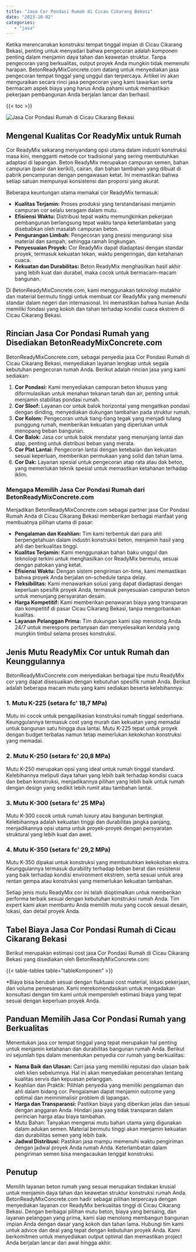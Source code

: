 ```yaml
---
title: "Jasa Cor Pondasi Rumah di Cicau Cikarang Bekasi"
date: "2023-10-02"
categories: 
   - "jasa"
---
```


Ketika merencanakan konstruksi tempat tinggal impian di Cicau Cikarang Bekasi, penting untuk menyadari bahwa pengecoran adalah komponen penting dalam menjamin daya tahan dan keawetan struktur. Tanpa pengecoran yang berkualitas, output proyek Anda mungkin tidak memenuhi harapan. BetonReadyMixConcrete.com datang untuk menyediakan jasa pengecoran tempat tinggal yang unggul dan terpercaya. Artikel ini akan menguraikan secara rinci jasa pengecoran yang kami tawarkan serta bermacam aspek biaya yang harus Anda pahami untuk memastikan pekerjaan pembangunan Anda berjalan lancar dan berhasil.

{{< toc >}}

![Jasa Cor Pondasi Rumah di Cicau Cikarang Bekasi](https://betoncor8.github.io/cor/harga-beton-readymix-concrete%20(8).png)

## Mengenal Kualitas Cor ReadyMix untuk Rumah

Cor ReadyMix sekarang menyandang opsi utama dalam industri konstruksi masa kini, mengganti metode cor tradisional yang sering membutuhkan adaptasi di lapangan. Beton ReadyMix merupakan campuran semen, bahan campuran (pasir dan kerikil), cairan, dan bahan tambahan yang dibuat di pabrik pencampuran dengan pengawasan ketat. Ini memastikan bahwa setiap satuan mempunyai konsistensi dan proporsi yang akurat.

Beberapa keuntungan utama memakai cor ReadyMix termasuk:

- **Kualitas Terjamin:** Proses produksi yang terstandarisasi menjamin campuran cor selalu seragam dalam mutu.
- **Efisiensi Waktu:** Distribusi tepat waktu memungkinkan pekerjaan pembangunan berlangsung tepat waktu tanpa keterlambatan yang disebabkan oleh masalah campuran beton.
- **Pengurangan Limbah:** Pengecoran yang presisi mengurangi sisa material dan sampah, sehingga ramah lingkungan.
- **Penyesuaian Proyek:** Cor ReadyMix dapat diadaptasi dengan standar proyek, termasuk kekuatan tekan, waktu pengeringan, dan ketahanan cuaca.
- **Kekuatan dan Durabilitas:** Beton ReadyMix menghasilkan hasil akhir yang lebih kuat dan durabel, maka cocok untuk bermacam-macam bangunan.

Di BetonReadyMixConcrete.com, kami menggunakan teknologi mutakhir dan material bermutu tinggi untuk membuat cor ReadyMix yang memenuhi standar dalam negeri dan internasional. Ini memastikan bahwa hunian Anda memiliki fondasi yang kokoh dan tahan terhadap kondisi cuaca ekstrem di Cicau Cikarang Bekasi.

## Rincian Jasa Cor Pondasi Rumah yang Disediakan BetonReadyMixConcrete.com

BetonReadyMixConcrete.com, sebagai penyedia jasa Cor Pondasi Rumah di Cicau Cikarang Bekasi, menyediakan layanan lengkap untuk segala kebutuhan pengecoran rumah Anda. Berikut adalah rincian jasa yang kami sediakan:

1. **Cor Pondasi:** Kami menyediakan campuran beton khusus yang diformulasikan untuk menahan tekanan tanah dan air, penting untuk menjamin stabilitas pondasi rumah.
2. **Cor Sloof:** Layanan cor untuk balok horizontal yang mengaitkan pondasi dengan dinding, menyediakan dukungan tambahan pada struktur rumah.
3. **Cor Kolom:** Pengecoran untuk tiang-tiang tegak yang menjadi tulang punggung rumah, memberikan kekuatan yang diperlukan untuk menopang beban bangunan.
4. **Cor Balok:** Jasa cor untuk balok mendatar yang menunjang lantai dan atap, penting untuk distribusi beban yang merata.
5. **Cor Plat Lantai:** Pengecoran lantai dengan ketebalan dan kekuatan sesuai keperluan, memberikan permukaan yang solid dan tahan lama.
6. **Cor Dak:** Layanan spesial untuk pengecoran atap rata atau dak beton, yang memerlukan teknik spesial untuk memastikan ketahanan terhadap iklim.

### Mengapa Memilih Jasa Cor Pondasi Rumah dari BetonReadyMixConcrete.com

Menjadikan BetonReadyMixConcrete.com sebagai partner jasa Cor Pondasi Rumah Anda di Cicau Cikarang Bekasi memberikan berbagai manfaat yang membuatnya pilihan utama di pasar:

- **Pengalaman dan Keahlian:** Tim kami terbentuk dari para ahli berpengetahuan dalam industri konstruksi beton, menjamin hasil yang ahli dan berkualitas tinggi.
- **Kualitas Terjamin:** Kami menggunakan bahan baku unggul dan teknologi terkini untuk menghasilkan cor ReadyMix bermutu, sesuai dengan patokan yang ketat.
- **Efisiensi Waktu:** Dengan sistem pengiriman on-time, kami memastikan bahwa proyek Anda berjalan on-schedule tanpa delay.
- **Fleksibilitas:** Kami menawarkan solusi yang dapat diadaptasi dengan keperluan spesifik proyek Anda, termasuk penyesuaian campuran beton untuk menunjang persyaratan desain.
- **Harga Kompetitif:** Kami memberikan penawaran biaya yang transparan dan kompetitif di pasar Cicau Cikarang Bekasi, tanpa mengorbankan kualitas.
- **Layanan Pelanggan Prima:** Tim dukungan kami siap menolong Anda 24/7 untuk merespons pertanyaan dan menyelesaikan kendala yang mungkin timbul selama proses konstruksi.

## Jenis Mutu ReadyMix Cor untuk Rumah dan Keunggulannya

BetonReadyMixConcrete.com menyediakan berbagai tipe mutu ReadyMix cor yang dapat disesuaikan dengan kebutuhan spesifik rumah Anda. Berikut adalah beberapa macam mutu yang kami sediakan beserta kelebihannya:

### 1\. Mutu K-225 (setara fc' 18,7 MPa)

Mutu ini cocok untuk pengaplikasian konstruksi rumah tinggal sederhana. Keunggulannya termasuk cost yang murah dan kekuatan yang memadai untuk bangunan satu hingga dua lantai. Mutu K-225 tepat untuk proyek dengan budget terbatas namun tetap memerlukan kekokohan konstruksi yang memadai.

### 2\. Mutu K-250 (setara fc' 20,8 MPa)

Mutu K-250 merupakan opsi yang ideal untuk rumah tinggal standard. Kelebihannya meliputi daya tahan yang lebih baik terhadap kondisi cuaca dan beban konstruksi, menjadikannya pilihan yang lebih baik untuk rumah dengan design yang sedikit lebih rumit atau tambahan lantai.

### 3\. Mutu K-300 (setara fc' 25 MPa)

Mutu K-300 cocok untuk rumah luxury atau bangunan bertingkat. Kelebihannya adalah kekuatan tinggi dan durabilitas jangka panjang, menjadikannya opsi utama untuk proyek-proyek dengan persyaratan struktural yang lebih kuat dan awet.

### 4\. Mutu K-350 (setara fc' 29,2 MPa)

Mutu K-350 dipakai untuk konstruksi yang membutuhkan kekokohan ekstra. Keunggulannya termasuk durability terhadap beban berat dan resistensi yang baik terhadap kondisi environment ekstrem, serta sesuai untuk area rentan gempa atau konstruksi yang memerlukan kekuatan tambahan.

Setiap jenis mutu ReadyMix cor ini telah dioptimalkan untuk memberikan performa terbaik sesuai dengan kebutuhan konstruksi rumah Anda. Tim expert kami akan membantu Anda memilih mutu yang cocok sesuai desain, lokasi, dan detail proyek Anda.

## Tabel Biaya Jasa Cor Pondasi Rumah di Cicau Cikarang Bekasi

Berikut merupakan estimasi cost jasa Cor Pondasi Rumah di Cicau Cikarang Bekasi yang disediakan oleh BetonReadyMixConcrete.com:

{{< table-tables table="tableKomponen" >}}

\*Biaya bisa berubah sesuai dengan fluktuasi cost material, lokasi pekerjaan, dan volume pemesanan. Kami merekomendasikan untuk mengadakan konsultasi dengan tim kami untuk memperoleh estimasi biaya yang tepat sesuai dengan keperluan proyek Anda.

## Panduan Memilih Jasa Cor Pondasi Rumah yang Berkualitas

Menentukan jasa cor tempat tinggal yang tepat merupakan hal penting untuk menjamin ketahanan dan durabilitas bangunan rumah Anda. Berikut ini sejumlah tips dalam menentukan penyedia cor rumah yang berkualitas:

- **Nama Baik dan Ulasan:** Cari jasa yang memiliki reputasi dan ulasan baik oleh klien sebelumnya. Hal ini akan menyediakan pencerahan tentang kualitas servis dan kepuasan pelanggan.
- Keahlian dan Praktik: Pilihlah penyedia yang memiliki pengalaman dan ahli dalam bidang cor. Pengalaman dapat menjamin outcome yang optimal dan meminimalisir problem di lapangan.
- **Harga dan Transparansi:** Pastikan biaya yang diberikan jelas dan sesuai dengan anggaran Anda. Hindari jasa yang tidak transparan dalam perincian harga atau biaya tambahan.
- Mutu Bahan: Tanyakan mengenai mutu bahan utama yang digunakan dalam adukan semen. Material bermutu tinggi akan menjamin kekuatan dan durabilitas semen yang lebih baik.
- **Jadwal Distribusi:** Pastikan jasa mampu memenuhi waktu pengiriman dengan jadwal proyek Anda rumah Anda. Keterlambatan dalam pengiriman semen bisa mengacaukan tenggat konstruksi.

## Penutup

Memilih layanan beton rumah yang sesuai merupakan tindakan krusial untuk menjamin daya tahan dan keawetan struktur konstruksi rumah Anda. BetonReadyMixConcrete.com hadir sebagai pilihan terpercaya dengan menyediakan layanan cor ReadyMix berkualitas tinggi di Cicau Cikarang Bekasi. Dengan berbagai pilihan mutu beton, biaya yang bersaing, dan layanan pelanggan yang prima, kami siap menolong membangun bangunan impian Anda dengan dasar yang kokoh dan tahan lama. Hubungi tim kami untuk advice dan deal yang tepat dengan kebutuhan proyek Anda. Kami berkomitmen untuk menyediakan output optimal dan memastikan project Anda berjalan lancar dari awal hingga akhir.
